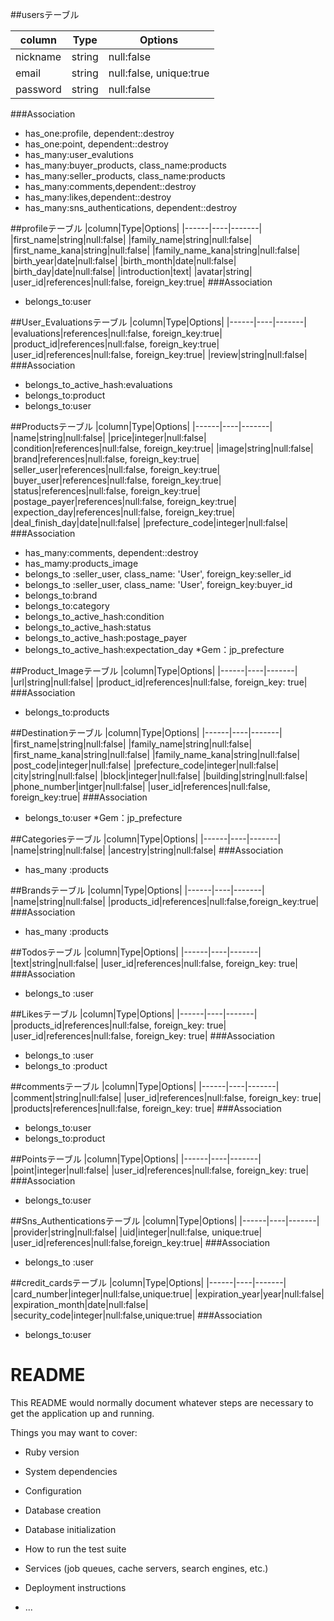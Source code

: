 ##usersテーブル

|column|Type|Options|
|------|----|-------|
|nickname|string|null:false|
|email|string|null:false, unique:true|
|password|string|null:false|
###Association
- has_one:profile, dependent::destroy
- has_one:point, dependent::destroy
- has_many:user_evalutions
- has_many:buyer_products, class_name:products
- has_many:seller_products, class_name:products
- has_many:comments,dependent::destroy
- has_many:likes,dependent::destroy
- has_many:sns_authentications, dependent::destroy

##profileテーブル
|column|Type|Options|
|------|----|-------|
|first_name|string|null:false|
|family_name|string|null:false|
|first_name_kana|string|null:false|
|family_name_kana|string|null:false|
|birth_year|date|null:false|
|birth_month|date|null:false|
|birth_day|date|null:false|
|introduction|text|
|avatar|string|
|user_id|references|null:false, foreign_key:true|
###Association
- belongs_to:user

##User_Evaluationsテーブル
|column|Type|Options|
|------|----|-------|
|evaluations|references|null:false, foreign_key:true|
|product_id|references|null:false, foreign_key:true|
|user_id|references|null:false, foreign_key:true|
|review|string|null:false|
###Association
- belongs_to_active_hash:evaluations
- belongs_to:product
- belongs_to:user

##Productsテーブル
|column|Type|Options|
|------|----|-------|
|name|string|null:false|
|price|integer|null:false|
|condition|references|null:false, foreign_key:true|
|image|string|null:false|
|brand|references|null:false, foreign_key:true|
|seller_user|references|null:false, foreign_key:true|
|buyer_user|references|null:false, foreign_key:true|
|status|references|null:false, foreign_key:true|
|postage_payer|references|null:false, foreign_key:true|
|expection_day|references|null:false, foreign_key:true|
|deal_finish_day|date|null:false|
|prefecture_code|integer|null:false|
###Association
- has_many:comments, dependent::destroy
- has_mamy:products_image
- belongs_to :seller_user, class_name: 'User', foreign_key:seller_id
- belongs_to :seller_user, class_name: 'User', foreign_key:buyer_id
- belongs_to:brand
- belongs_to:category
- belongs_to_active_hash:condition
- belongs_to_active_hash:status
- belongs_to_active_hash:postage_payer
- belongs_to_active_hash:expectation_day
*Gem：jp_prefecture

##Product_Imageテーブル
|column|Type|Options|
|------|----|-------|
|url|string|null:false|
|product_id|references|null:false, foreign_key: true|
###Association
- belongs_to:products

##Destinationテーブル
|column|Type|Options|
|------|----|-------|
|first_name|string|null:false|
|family_name|string|null:false|
|first_name_kana|string|null:false|
|family_name_kana|string|null:false|
|post_code|integer|null:false|
|prefecture_code|integer|null:false|
|city|string|null:false|
|block|integer|null:false|
|building|string|null:false|
|phone_number|intger|null:false|
|user_id|references|null:false, foreign_key:true|
###Association
- belongs_to:user
*Gem：jp_prefecture

##Categoriesテーブル
|column|Type|Options|
|------|----|-------|
|name|string|null:false|
|ancestry|string|null:false|
###Association
- has_many :products

##Brandsテーブル
|column|Type|Options|
|------|----|-------|
|name|string|null:false|
|products_id|references|null:false,foreign_key:true|
###Association
- has_many :products

##Todosテーブル
|column|Type|Options|
|------|----|-------|
|text|string|null:false|
|user_id|references|null:false, foreign_key: true|
###Association
- belongs_to :user

##Likesテーブル
|column|Type|Options|
|------|----|-------|
|products_id|references|null:false, foreign_key: true|
|user_id|references|null:false, foreign_key: true|
###Association
- belongs_to :user
- belongs_to :product

##commentsテーブル
|column|Type|Options|
|------|----|-------|
|comment|string|null:false|
|user_id|references|null:false, foreign_key: true|
|products|references|null:false, foreign_key: true|
###Association
- belongs_to:user
- belongs_to:product

##Pointsテーブル
|column|Type|Options|
|------|----|-------|
|point|integer|null:false|
|user_id|references|null:false, foreign_key: true|
###Association
- belongs_to:user

##Sns_Authenticationsテーブル
|column|Type|Options|
|------|----|-------|
|provider|string|null:false|
|uid|integer|null:false, unique:true|
|user_id|references|null:false,foreign_key:true|
###Association
- belongs_to :user

##credit_cardsテーブル
|column|Type|Options|
|------|----|-------|
|card_number|integer|null:false,unique:true|
|expiration_year|year|null:false|
|expiration_month|date|null:false|
|security_code|integer|null:false,unique:true|
###Association
- belongs_to:user



# README

This README would normally document whatever steps are necessary to get the
application up and running.

Things you may want to cover:

* Ruby version

* System dependencies

* Configuration

* Database creation

* Database initialization

* How to run the test suite

* Services (job queues, cache servers, search engines, etc.)

* Deployment instructions

* ...
